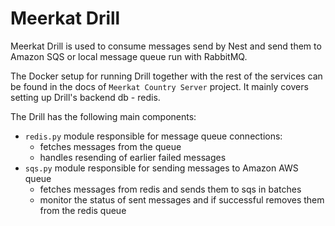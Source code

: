 # Meerkat Drill

Meerkat Drill is used to consume messages send by Nest and send them to Amazon
SQS or local message queue run with RabbitMQ.

The Docker setup for running Drill together with the rest of the services can be found in the docs of  `Meerkat Country Server` project. It mainly covers setting up Drill's backend db - redis.

The Drill has the following main components:
 * `redis.py` module responsible for message queue connections:
    -   fetches messages from the queue
    -   handles resending of earlier failed messages
 * `sqs.py` module responsible for sending messages to Amazon AWS queue
    - fetches messages from redis and sends them to sqs in batches
    - monitor the status of sent messages and if successful removes them from
    the redis queue

